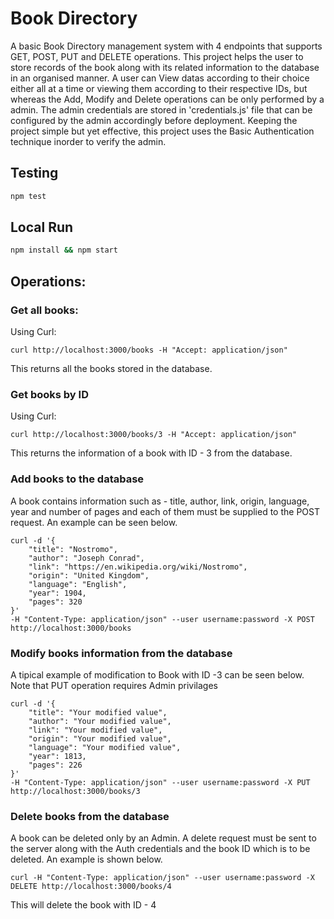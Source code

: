 # Book Directory

A basic Book Directory management system with 4 endpoints that supports GET, POST, PUT and DELETE operations. This project helps the user to store records of the book along with its related information to the database in an organised manner. A user can View datas according to their choice either all at a time or viewing them according to their respective IDs, but whereas the Add, Modify and Delete operations can be only performed by a admin. The admin credentials are stored in 'credentials.js' file that can be configured by the admin accordingly before deployment.
Keeping the project simple but yet effective, this project uses the Basic Authentication technique inorder to verify the admin.

## Testing

```bash
npm test
```

## Local Run

```bash
npm install && npm start
```

## Operations:

### Get all books:

Using Curl:
```
curl http://localhost:3000/books -H "Accept: application/json" 
```
This returns all the books stored in the database.

### Get books by ID

Using Curl:
```
curl http://localhost:3000/books/3 -H "Accept: application/json" 
```
This returns the information of a book with ID - 3 from the database.

### Add books to the database

A book contains information such as - title, author, link, origin, language, year and number of pages and each of them must be supplied to the POST request. An example can be seen below.

```
curl -d '{
    "title": "Nostromo",
    "author": "Joseph Conrad",
    "link": "https://en.wikipedia.org/wiki/Nostromo",
    "origin": "United Kingdom",
    "language": "English",
    "year": 1904,
    "pages": 320
}' 
-H "Content-Type: application/json" --user username:password -X POST http://localhost:3000/books
```

### Modify books information from the database

A tipical example of modification to Book with ID -3 can be seen below. Note that PUT operation requires Admin privilages

```
curl -d '{
    "title": "Your modified value",
    "author": "Your modified value",
    "link": "Your modified value",
    "origin": "Your modified value",
    "language": "Your modified value",
    "year": 1813,
    "pages": 226
}' 
-H "Content-Type: application/json" --user username:password -X PUT http://localhost:3000/books/3
```

### Delete books from the database

A book can be deleted only by an Admin. A delete request must be sent to the server along with the Auth credentials and the book ID which is to be deleted. An example is shown below.

```
curl -H "Content-Type: application/json" --user username:password -X DELETE http://localhost:3000/books/4
```
This will delete the book with ID - 4